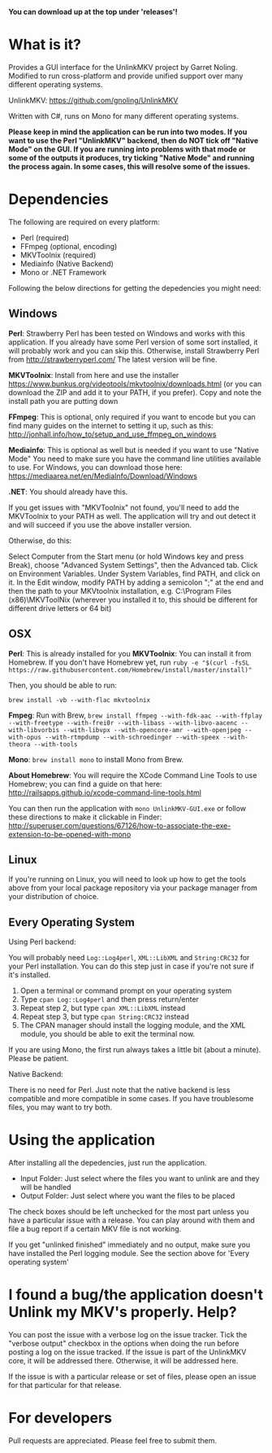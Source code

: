 **You can download up at the top under 'releases'!**


# What is it?


Provides a GUI interface for the UnlinkMKV project by Garret Noling. Modified to run cross-platform and provide unified support over many different operating systems.

UnlinkMKV: https://github.com/gnoling/UnlinkMKV

Written with C#, runs on Mono for many different operating systems. 


**Please keep in mind the application can be run into two modes. If you want to use the Perl "UnlinkMKV" backend, then do NOT tick off "Native Mode" on the GUI. If you are running into problems with that mode or some of the outputs it produces, try ticking "Native Mode" and running the process again. In some cases, this will resolve some of the issues.**

# Dependencies

The following are required on every platform:

* Perl (required)
* FFmpeg (optional, encoding)
* MKVToolnix (required)
* Mediainfo (Native Backend)
* Mono or .NET Framework

Following the below directions for getting the depedencies you might need:

## Windows

**Perl**: Strawberry Perl has been tested on Windows and works with this application. If you already have some Perl version of some sort installed, it will probably work and you can skip this. Otherwise, install Strawberry Perl from http://strawberryperl.com/ The latest version will be fine.

**MKVToolnix**: Install from here and use the installer https://www.bunkus.org/videotools/mkvtoolnix/downloads.html (or you can download the ZIP and add it to your PATH, if you prefer). Copy and note the install path you are putting down

**FFmpeg**: This is optional, only required if you want to encode but you can find many guides on the internet to setting it up, such as this: http://jonhall.info/how_to/setup_and_use_ffmpeg_on_windows

**Mediainfo**: This is optional as well but is needed if you want to use "Native Mode" You need to make sure you have the command line utilities available to use. For Windows, you can download those here: https://mediaarea.net/en/MediaInfo/Download/Windows

**.NET**: You should already have this.

If you get issues with "MKVToolnix" not found, you'll need to add the MKVToolnix to your PATH as well. The application will try and out detect it and will succeed if you use the above installer version.

Otherwise, do this:

Select Computer from the Start menu (or hold Windows key and press Break), choose "Advanced System Settings", then the Advanced tab. Click on Environment Variables. Under System Variables, find PATH, and click on it. In the Edit window, modify PATH by adding a semicolon ";" at the end and then the path to your MKVtoolnix installation, e.g. C:\Program Files (x86)\MKVToolNix (wherever you installed it to, this should be different for different drive letters or 64 bit)



## OSX

**Perl**: This is already installed for you
**MKVToolnix**: You can install it from Homebrew. If you don't have Homebrew yet, run `ruby -e "$(curl -fsSL https://raw.githubusercontent.com/Homebrew/install/master/install)"`

Then, you should be able to run:

`brew install -vb --with-flac mkvtoolnix`

**Fmpeg**: Run with Brew, `brew install ffmpeg --with-fdk-aac --with-ffplay --with-freetype --with-frei0r --with-libass --with-libvo-aacenc --with-libvorbis --with-libvpx --with-opencore-amr --with-openjpeg --with-opus --with-rtmpdump --with-schroedinger --with-speex --with-theora --with-tools`

**Mono**: `brew install mono` to install Mono from Brew.

**About Homebrew**: You will require the XCode Command Line Tools to use Homebrew; you can find a guide on that here: http://railsapps.github.io/xcode-command-line-tools.html

You can then run the application with `mono UnlinkMKV-GUI.exe` or follow these directions to make it clickable in Finder: http://superuser.com/questions/67126/how-to-associate-the-exe-extension-to-be-opened-with-mono

## Linux

If you're running on Linux, you will need to look up how to get the tools above from your local package repository via your package manager from your distribution of choice.

## Every Operating System

Using Perl backend:

You will probably need `Log::Log4perl`, `XML::LibXML` and `String:CRC32` for your Perl installation. You can do this step just in case if you're not sure if it's installed. 

1. Open a terminal or command prompt on your operating system
2. Type `cpan Log::Log4perl` and then press return/enter
3. Repeat step 2, but type `cpan XML::LibXML` instead
3. Repeat step 3, but type `cpan String:CRC32` instead
4. The CPAN manager should install the logging module, and the XML module, you should be able to exit the terminal now.

If you are using Mono, the first run always takes a little bit (about a minute). Please be patient.

Native Backend:

There is no need for Perl. Just note that the native backend is less compatible and more compatible in some cases. If you have troublesome files, you may want to try both.

# Using the application

After installing all the depedencies, just run the application. 

* Input Folder: Just select where the files you want to unlink are and they will be handled
* Output Folder: Just select where you want the files to be placed

The check boxes should be left unchecked for the most part unless you have a particular issue with a release. You can play around with them and file a bug report if a certain MKV file is not working.

If you get "unlinked finished" immediately and no output, make sure you have installed the Perl logging module. See the section above for 'Every operating system'

# I found a bug/the application doesn't Unlink my MKV's properly. Help?

You can post the issue with a verbose log on the issue tracker. Tick the "verbose output" checkbox in the options when doing the run before posting a log on the issue tracked. If the issue is part of the UnlinkMKV core, it will be addressed there. Otherwise, it will be addressed here. 

If the issue is with a particular release or set of files, please open an issue for that particular for that release. 

# For developers

Pull requests are appreciated. Please feel free to submit them.

